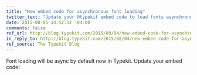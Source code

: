 ```yaml
---
title: "New embed code for asynchronous font loading"
twitter_text: "Update your @typekit embed code to load fonts asynchronously."
date: 2015-08-05 14:52:32 -04:00
comments: false
ref_url: http://blog.typekit.com/2015/08/04/new-embed-code-for-asynchronous-font-loading/
in_reply_to: http://blog.typekit.com/2015/08/04/new-embed-code-for-asynchronous-font-loading/
ref_source: The Typekit Blog
---
```


Font loading will be async by default now in Typekit. Update your embed code!